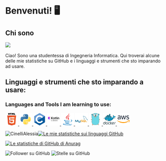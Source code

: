# Benvenuti! 🖥️

## Chi sono
<img src="https://media.giphy.com/media/hvRJCLFzcasrR4ia7z/giphy.gif" width="30px">

Ciao! Sono una studentessa di Ingegneria Informatica. Qui troverai alcune delle mie statistiche su GitHub e i linguaggi e strumenti che sto imparando ad usare.

## Linguaggi e strumenti che sto imparando a usare:

<h3 align="left">Languages and Tools I am learning to use:</h3>
<p align="left">
  <a href="https://developer.mozilla.org/en-US/docs/Web/HTML" target="_blank" rel="noreferrer">
    <img src="https://raw.githubusercontent.com/devicons/devicon/master/icons/html5/html5-original-wordmark.svg" alt="html5" width="40" height="40"/>
  </a>
  <a href="https://www.python.org" target="_blank" rel="noreferrer">
    <img src="https://raw.githubusercontent.com/devicons/devicon/master/icons/python/python-original.svg" alt="python" width="40" height="40"/>
  </a>
  <a href="https://www.cprogramming.com/" target="_blank" rel="noreferrer">
    <img src="https://raw.githubusercontent.com/devicons/devicon/master/icons/c/c-original.svg" alt="c" width="40" height="40"/>
  </a>
  <a href="https://kotlinlang.org/" target="_blank" rel="noreferrer">
    <img src="https://raw.githubusercontent.com/devicons/devicon/master/icons/kotlin/kotlin-original-wordmark.svg" alt="kotlin" width="40" height="40"/>
  </a>
  <a href="https://www.java.com" target="_blank" rel="noreferrer">
    <img src="https://raw.githubusercontent.com/devicons/devicon/master/icons/java/java-original.svg" alt="java" width="40" height="40"/>
  </a>
  <a href="https://www.mysql.com/" target="_blank" rel="noreferrer">
    <img src="https://raw.githubusercontent.com/devicons/devicon/master/icons/mysql/mysql-original-wordmark.svg" alt="mysql" width="40" height="40"/>
  </a>
  <a href="https://golang.org" target="_blank" rel="noreferrer">
    <img src="https://raw.githubusercontent.com/devicons/devicon/master/icons/go/go-original.svg" alt="go" width="40" height="40"/>
  </a>
  <a href="https://www.docker.com/" target="_blank" rel="noreferrer">
    <img src="https://raw.githubusercontent.com/devicons/devicon/master/icons/docker/docker-original-wordmark.svg" alt="docker" width="40" height="40"/>
  </a>
  <a href="https://aws.amazon.com" target="_blank" rel="noreferrer">
    <img src="https://raw.githubusercontent.com/devicons/devicon/master/icons/amazonwebservices/amazonwebservices-original-wordmark.svg" alt="aws" width="40" height="40"/>
  </a>  
</p>

<p><img align="left" src="https://github-readme-stats.vercel.app/api/top-langs?username=CinelliAlessia&show_icons=true&locale=en&layout=compact" alt="CinelliAlessia" /></p>

[![Le mie statistiche sui linguaggi GitHub](https://github-readme-stats-sigma-five.vercel.app/api/top-langs/?username=CinelliAlessia&theme=tokyonight&card_width=350)](https://github.com/anuraghazra/github-readme-stats)

[![Le statistiche di GitHub di Anurag](https://github-readme-stats-sigma-five.vercel.app/api?username=CinelliAlessia&show_icons=true&theme=tokyonight)](https://github.com/anuraghazra/github-readme-stats)

![Follower su GitHub](https://img.shields.io/github/followers/CinelliAlessia?label=Segui&style=social)
![Stelle su GitHub](https://img.shields.io/github/stars/CinelliAlessia?label=Stelle&style=social)

